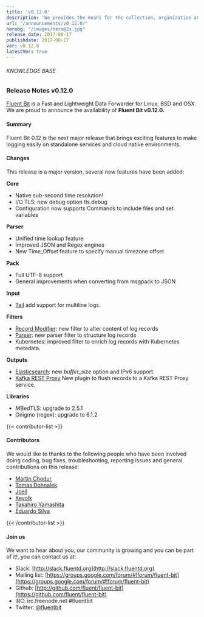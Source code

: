```yaml
---
title: 'v0.12.0'
description: 'We provides the means for the collection, organization and computerized retrieval of knowledgeand Lightweight Data Forwarder for Linux, BSD and OSX. We are proud to announce the availability of Fluent Bit v0.12.0.' 
url: "/announcements/v0.12.0/"
herobg: "/images/hero@2x.jpg"
release_date: 2017-08-17
publishdate: 2017-08-17
ver: v0.12.0
latestVer: true
---
```



###### KNOWLEDGE BASE

### Release Notes v0.12.0

[Fluent Bit](https://fluentbit.io/) is a Fast and Lightweight Data Forwarder for Linux, BSD and OSX. We are proud to announce the availability of **Fluent Bit v0.12.0.**

#### Summary

Fluent Bit 0.12 is the next major release that brings exciting features to make logging easily on standalone services and cloud native environments.

#### Changes

This release is a major version, several new features have been added:



**Core**

* Native sub-second time resolution!
* I/O TLS: new debug option tls.debug
* Configuration now supports Commands to include files and set variables




**Parser**
    
* Unified time lookup feature
* Improved JSON and Regex engines
* New Time_Offset feature to specify manual timezone offset


  
**Pack**

* Full UTF-8 support
* General improvements when converting from msgpack to JSON



**Input**

* [Tail](https://fluentbit.io/documentation/0.12/input/tail.html) add support for multiline logs.

  
**Filters**

* [Record Modifier](https://fluentbit.io/documentation/0.12/filter/record_modifier.html): new filter to alter content of log records
* [Parser](https://fluentbit.io/documentation/0.12/filter/parser.html): new parser filter to structure log records
* Kubernetes: improved filter to enrich log records with Kubernetes metadata.



**Outputs**

* [Elasticsearch](https://fluentbit.io/documentation/0.12/output/elasticsearch.html): new _buffer_size_ option and IPv6 support.
* [Kafka REST Proxy](https://fluentbit.io/documentation/0.12/output/kafka-rest-proxy.html) New plugin to flush records to a Kafka REST Proxy service.

**Libraries**

* MBedTLS: upgrade to 2.5.1
* Onigmo (regex): upgrade to 6.1.2



{{< contributor-list >}}


#### Contributors

We would like to thanks to the following people who have been involved doing coding, bug fixes, troubleshooting, reporting issues and general contributions on this release:

* [Martin Chodur](https://github.com/FUSAKLA)
* [Tomas Dohnalek](https://github.com/dohnto)
* [Joell](https://github.com/joell)
* [Keyolk](https://github.com/keyolk)
* [Takahiro Yamashita](https://github.com/nokute78)
* [Eduardo Silva](https://github.com/edsiper)

{{< /contributor-list >}}

#### Join us

We want to hear about you, our community is growing and you can be part of it!, you can contact us at:

* Slack: [http://slack.fluentd.org](http://slack.fluentd.org)
* Mailing list: [https://groups.google.com/forum/#!forum/fluent-bit](https://groups.google.com/forum/#!forum/fluent-bit)
* Github: [http://github.com/fluent/fluent-bit](https://github.com/fluent/fluent-bit)
* IRC: irc.freenode.net #fluentbit
* Twitter: [@fluentbit](https://twitter.com/fluentbit)